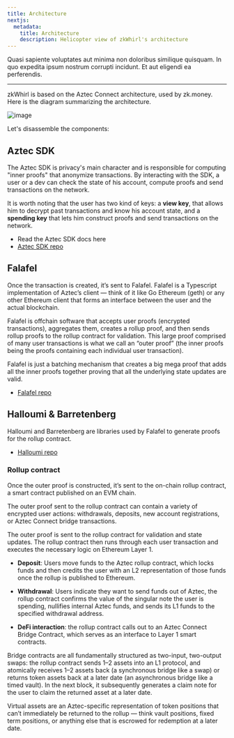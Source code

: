 ```yaml
---
title: Architecture
nextjs:
  metadata:
    title: Architecture
    description: Helicopter view of zkWhirl's architecture
---
```


Quasi sapiente voluptates aut minima non doloribus similique quisquam. In quo expedita ipsum nostrum corrupti incidunt. Et aut eligendi ea perferendis.

---

zkWhirl is based on the Aztec Connect architecture, used by zk.money. Here is the diagram summarizing the architecture.

![image](/diagram.png)

Let's disassemble the components:

## Aztec SDK

The Aztec SDK is privacy's main character and is responsible for computing "inner proofs" that anonymize transactions. By interacting with the SDK, a user or a dev can check the state of his account, compute proofs and send transactions on the network.

It is worth noting that the user has two kind of keys: a **view key**, that allows him to decrypt past transactions and know his account state, and a **spending key** that lets him construct proofs and send transactions on the network.

- Read the Aztec SDK docs here
- [Aztec SDK repo](https://github.com/AztecProtocol/aztec-connect/tree/master/yarn-project/sdk)

## Falafel

Once the transaction is created, it’s sent to Falafel. Falafel is a Typescript implementation of Aztec’s client — think of it like Go Ethereum (geth) or any other Ethereum client that forms an interface between the user and the actual blockchain.

Falafel is offchain software that accepts user proofs (encrypted transactions), aggregates them, creates a rollup proof, and then sends rollup proofs to the rollup contract for validation. This large proof comprised of many user transactions is what we call an “outer proof” (the inner proofs being the proofs containing each individual user transaction).

Falafel is just a batching mechanism that creates a big mega proof that adds all the inner proofs together proving that all the underlying state updates are valid.

- [Falafel repo](https://github.com/AztecProtocol/aztec-connect/tree/master/yarn-project/falafel)

## Halloumi & Barretenberg

Halloumi and Barretenberg are libraries used by Falafel to generate proofs for the rollup contract.

- [Halloumi repo](https://github.com/AztecProtocol/aztec-connect/tree/master/yarn-project/halloumi)

### Rollup contract

Once the outer proof is constructed, it’s sent to the on-chain rollup contract, a smart contract published on an EVM chain.

The outer proof sent to the rollup contract can contain a variety of encrypted user actions: withdrawals, deposits, new account registrations, or Aztec Connect bridge transactions.

The outer proof is sent to the rollup contract for validation and state updates. The rollup contract then runs through each user transaction and executes the necessary logic on Ethereum Layer 1.

- **Deposit**: Users move funds to the Aztec rollup contract, which locks funds and then credits the user with an L2 representation of those funds once the rollup is published to Ethereum.

- **Withdrawal**: Users indicate they want to send funds out of Aztec, the rollup contract confirms the value of the singular note the user is spending, nullifies internal Aztec funds, and sends its L1 funds to the specified withdrawal address.

- **DeFi interaction**: the rollup contract calls out to an Aztec Connect Bridge Contract, which serves as an interface to Layer 1 smart contracts.

Bridge contracts are all fundamentally structured as two-input, two-output swaps: the rollup contract sends 1–2 assets into an L1 protocol, and atomically receives 1–2 assets back (a synchronous bridge like a swap) or returns token assets back at a later date (an asynchronous bridge like a timed vault). In the next block, it subsequently generates a claim note for the user to claim the returned asset at a later date.

Virtual assets are an Aztec-specific representation of token positions that can’t immediately be returned to the rollup — think vault positions, fixed term positions, or anything else that is escrowed for redemption at a later date.

